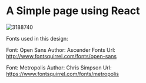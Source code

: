 # A Simple page using React

![3188740](https://user-images.githubusercontent.com/82295321/212204729-23cf6592-7d5e-48c7-97ee-26ce005b1e85.jpg)




Fonts used in this design:

Font: Open Sans
Author: Ascender Fonts
Url: http://www.fontsquirrel.com/fonts/open-sans

Font: Metropolis
Author: Chris Simpson
Url: https://www.fontsquirrel.com/fonts/metropolis

